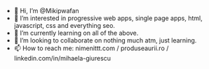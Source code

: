 - 👋 Hi, I’m @Mikipwafan
- 👀 I’m interested in progressive web apps, single page apps, html, javascript, css and everything seo.
- 🌱 I’m currently learning on all of the above.
- 💞️ I’m looking to collaborate on nothing much atm, just learning.
- 📫 How to reach me: nimenittt.com / produseaurii.ro / linkedin.com/in/mihaela-giurescu

<!---
Mikipwafan/Mikipwafan is a ✨ special ✨ repository because its `README.md` (this file) appears on your GitHub profile.
You can click the Preview link to take a look at your changes.
--->
